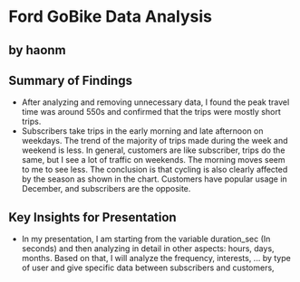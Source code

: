 # Ford GoBike Data Analysis
## by haonm


## Summary of Findings

* After analyzing and removing unnecessary data, I found the peak travel time was around 550s and confirmed that the trips were mostly short trips.
* Subscribers take trips in the early morning and late afternoon on weekdays. The trend of the majority of trips made during the week and weekend is less.
In general, customers are like subscriber, trips do the same, but I see a lot of traffic on weekends. The morning moves seem to me to see less. The conclusion is that cycling is also clearly affected by the season as shown in the chart. Customers have popular usage in December, and subscribers are the opposite.


## Key Insights for Presentation

* In my presentation, I am starting from the variable duration_sec (In seconds) and then analyzing in detail in other aspects: hours, days, months. Based on that, I will analyze the frequency, interests, ... by type of user and give specific data between subscribers and customers,